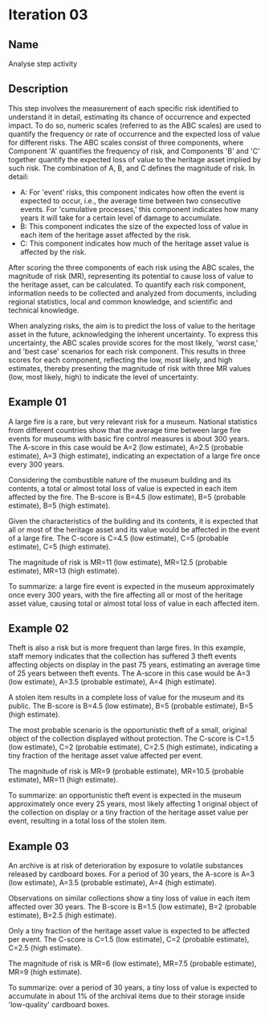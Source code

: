 # Iteration 03

## Name
Analyse step activity

## Description
This step involves the measurement of each specific risk identified to understand it in detail, estimating its chance of occurrence and expected impact. To do so, numeric scales (referred to as the ABC scales) are used to quantify the frequency or rate of occurrence and the expected loss of value for different risks. The ABC scales consist of three components, where Component 'A' quantifies the frequency of risk, and Components 'B' and 'C' together quantify the expected loss of value to the heritage asset implied by such risk. The combination of A, B, and C defines the magnitude of risk. In detail:

* A: For 'event' risks, this component indicates how often the event is expected to occur, i.e., the average time between two consecutive events. For 'cumulative processes,' this component indicates how many years it will take for a certain level of damage to accumulate.
* B: This component indicates the size of the expected loss of value in each item of the heritage asset affected by the risk.
* C: This component indicates how much of the heritage asset value is affected by the risk.

After scoring the three components of each risk using the ABC scales, the magnitude of risk (MR), representing its potential to cause loss of value to the heritage asset, can be calculated. To quantify each risk component, information needs to be collected and analyzed from documents, including regional statistics, local and common knowledge, and scientific and technical knowledge.

When analyzing risks, the aim is to predict the loss of value to the heritage asset in the future, acknowledging the inherent uncertainty. To express this uncertainty, the ABC scales provide scores for the most likely, 'worst case,' and 'best case' scenarios for each risk component. This results in three scores for each component, reflecting the low, most likely, and high estimates, thereby presenting the magnitude of risk with three MR values (low, most likely, high) to indicate the level of uncertainty.

## Example 01
A large fire is a rare, but very relevant risk for a museum. National statistics from different countries show that the average time between large fire events for museums with basic fire control measures is about 300 years. The A-score in this case would be A=2 (low estimate), A=2.5 (probable estimate), A=3 (high estimate), indicating an expectation of a large fire once every 300 years.

Considering the combustible nature of the museum building and its contents, a total or almost total loss of value is expected in each item affected by the fire. The B-score is B=4.5 (low estimate), B=5 (probable estimate), B=5 (high estimate).

Given the characteristics of the building and its contents, it is expected that all or most of the heritage asset and its value would be affected in the event of a large fire. The C-score is C=4.5 (low estimate), C=5 (probable estimate), C=5 (high estimate).

The magnitude of risk is MR=11 (low estimate), MR=12.5 (probable estimate), MR=13 (high estimate).

To summarize: a large fire event is expected in the museum approximately once every 300 years, with the fire affecting all or most of the heritage asset value, causing total or almost total loss of value in each affected item.

## Example 02
Theft is also a risk but is more frequent than large fires. In this example, staff memory indicates that the collection has suffered 3 theft events affecting objects on display in the past 75 years, estimating an average time of 25 years between theft events. The A-score in this case would be A=3 (low estimate), A=3.5 (probable estimate), A=4 (high estimate).

A stolen item results in a complete loss of value for the museum and its public. The B-score is B=4.5 (low estimate), B=5 (probable estimate), B=5 (high estimate).

The most probable scenario is the opportunistic theft of a small, original object of the collection displayed without protection. The C-score is C=1.5 (low estimate), C=2 (probable estimate), C=2.5 (high estimate), indicating a tiny fraction of the heritage asset value affected per event.

The magnitude of risk is MR=9 (probable estimate), MR=10.5 (probable estimate), MR=11 (high estimate).

To summarize: an opportunistic theft event is expected in the museum approximately once every 25 years, most likely affecting 1 original object of the collection on display or a tiny fraction of the heritage asset value per event, resulting in a total loss of the stolen item.

## Example 03
An archive is at risk of deterioration by exposure to volatile substances released by cardboard boxes. For a period of 30 years, the A-score is A=3 (low estimate), A=3.5 (probable estimate), A=4 (high estimate).

Observations on similar collections show a tiny loss of value in each item affected over 30 years. The B-score is B=1.5 (low estimate), B=2 (probable estimate), B=2.5 (high estimate).

Only a tiny fraction of the heritage asset value is expected to be affected per event. The C-score is C=1.5 (low estimate), C=2 (probable estimate), C=2.5 (high estimate).

The magnitude of risk is MR=6 (low estimate), MR=7.5 (probable estimate), MR=9 (high estimate).

To summarize: over a period of 30 years, a tiny loss of value is expected to accumulate in about 1% of the archival items due to their storage inside 'low-quality' cardboard boxes.